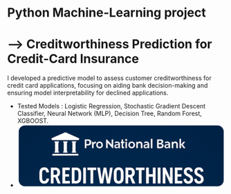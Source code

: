 # Python Machine-Learning project 
# --> Creditworthiness Prediction for Credit-Card Insurance <br> 
I developed a predictive model to assess customer creditworthiness for credit card applications, focusing on aiding bank decision-making and ensuring model interpretability for declined applications.
- Tested Models : Logistic Regression, Stochastic Gradient Descent Classifier, Neural Network (MLP), Decision Tree, Random Forest, XGBOOST.
- ![](https://github.com/DataChemist89/Machine-Learning---Creditworthiness-Prediction-for-Credit-Card-Issuance/blob/main/png_banner.png)
